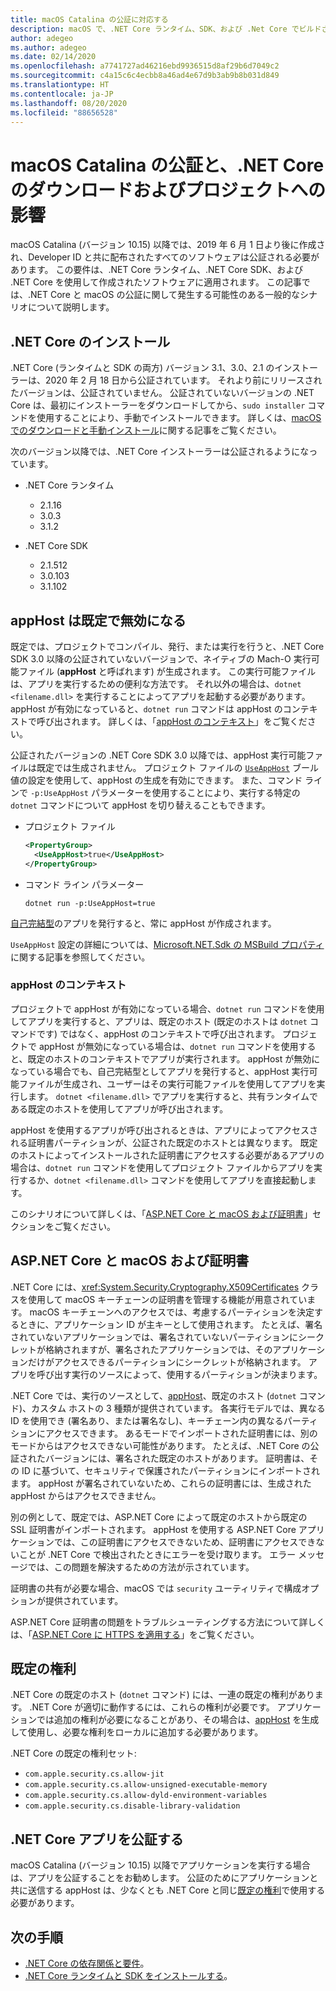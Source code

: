 ```yaml
---
title: macOS Catalina の公証に対応する
description: macOS で、.NET Core ランタイム、SDK、および .Net Core でビルドされたアプリをインストールするときに、公証と、証明書に関する問題を処理する方法について説明します。
author: adegeo
ms.author: adegeo
ms.date: 02/14/2020
ms.openlocfilehash: a7741727ad46216ebd9936515d8af29b6d7049c2
ms.sourcegitcommit: c4a15c6c4ecbb8a46ad4e67d9b3ab9b8b031d849
ms.translationtype: HT
ms.contentlocale: ja-JP
ms.lasthandoff: 08/20/2020
ms.locfileid: "88656528"
---
```

# <a name="macos-catalina-notarization-and-the-impact-on-net-core-downloads-and-projects"></a>macOS Catalina の公証と、.NET Core のダウンロードおよびプロジェクトへの影響

macOS Catalina (バージョン 10.15) 以降では、2019 年 6 月 1 日より後に作成され、Developer ID と共に配布されたすべてのソフトウェアは公証される必要があります。 この要件は、.NET Core ランタイム、.NET Core SDK、および .NET Core を使用して作成されたソフトウェアに適用されます。 この記事では、.NET Core と macOS の公証に関して発生する可能性のある一般的なシナリオについて説明します。

## <a name="installing-net-core"></a>.NET Core のインストール

.NET Core (ランタイムと SDK の両方) バージョン 3.1、3.0、2.1 のインストーラーは、2020 年 2 月 18 日から公証されています。 それより前にリリースされたバージョンは、公証されていません。 公証されていないバージョンの .NET Core は、最初にインストーラーをダウンロードしてから、`sudo installer` コマンドを使用することにより、手動でインストールできます。 詳しくは、[macOS でのダウンロードと手動インストール](sdk.md?pivots=os-macos#download-and-manually-install)に関する記事をご覧ください。

次のバージョン以降では、.NET Core インストーラーは公証されるようになっています。

- .NET Core ランタイム
  - 2.1.16
  - 3.0.3
  - 3.1.2

- .NET Core SDK
  - 2.1.512
  - 3.0.103
  - 3.1.102

## <a name="apphost-is-disabled-by-default"></a>appHost は既定で無効になる

既定では、プロジェクトでコンパイル、発行、または実行を行うと、.NET Core SDK 3.0 以降の公証されていないバージョンで、ネイティブの Mach-O 実行可能ファイル (**appHost** と呼ばれます) が生成されます。 この実行可能ファイルは、アプリを実行するための便利な方法です。 それ以外の場合は、`dotnet <filename.dll>` を実行することによってアプリを起動する必要があります。 appHost が有効になっていると、`dotnet run` コマンドは appHost のコンテキストで呼び出されます。 詳しくは、「[appHost のコンテキスト](#context-of-the-apphost)」をご覧ください。

公証されたバージョンの .NET Core SDK 3.0 以降では、appHost 実行可能ファイルは既定では生成されません。 プロジェクト ファイルの [`UseAppHost`](../project-sdk/msbuild-props.md#useapphost) ブール値の設定を使用して、appHost の生成を有効にできます。 また、コマンド ラインで `-p:UseAppHost` パラメーターを使用することにより、実行する特定の `dotnet` コマンドについて appHost を切り替えることもできます。

- プロジェクト ファイル

  ```xml
  <PropertyGroup>
    <UseAppHost>true</UseAppHost>
  </PropertyGroup>
  ```

- コマンド ライン パラメーター

  ```dotnetcli
  dotnet run -p:UseAppHost=true
  ```

[自己完結型](../deploying/index.md#publish-self-contained)のアプリを発行すると、常に appHost が作成されます。

`UseAppHost` 設定の詳細については、[Microsoft.NET.Sdk の MSBuild プロパティ](../project-sdk/msbuild-props.md#useapphost)に関する記事を参照してください。

### <a name="context-of-the-apphost"></a>appHost のコンテキスト

プロジェクトで appHost が有効になっている場合、`dotnet run` コマンドを使用してアプリを実行すると、アプリは、既定のホスト (既定のホストは `dotnet` コマンドです) ではなく、appHost のコンテキストで呼び出されます。 プロジェクトで appHost が無効になっている場合は、`dotnet run` コマンドを使用すると、既定のホストのコンテキストでアプリが実行されます。 appHost が無効になっている場合でも、自己完結型としてアプリを発行すると、appHost 実行可能ファイルが生成され、ユーザーはその実行可能ファイルを使用してアプリを実行します。 `dotnet <filename.dll>` でアプリを実行すると、共有ランタイムである既定のホストを使用してアプリが呼び出されます。

appHost を使用するアプリが呼び出されるときは、アプリによってアクセスされる証明書パーティションが、公証された既定のホストとは異なります。 既定のホストによってインストールされた証明書にアクセスする必要があるアプリの場合は、`dotnet run` コマンドを使用してプロジェクト ファイルからアプリを実行するか、`dotnet <filename.dll>` コマンドを使用してアプリを直接起動します。

このシナリオについて詳しくは、「[ASP.NET Core と macOS および証明書](#aspnet-core-and-macos-and-certificates)」セクションをご覧ください。

## <a name="aspnet-core-and-macos-and-certificates"></a>ASP.NET Core と macOS および証明書

.NET Core には、<xref:System.Security.Cryptography.X509Certificates> クラスを使用して macOS キーチェーンの証明書を管理する機能が用意されています。 macOS キーチェーンへのアクセスでは、考慮するパーティションを決定するときに、アプリケーション ID が主キーとして使用されます。 たとえば、署名されていないアプリケーションでは、署名されていないパーティションにシークレットが格納されますが、署名されたアプリケーションでは、そのアプリケーションだけがアクセスできるパーティションにシークレットが格納されます。 アプリを呼び出す実行のソースによって、使用するパーティションが決まります。

.NET Core では、実行のソースとして、[appHost](#apphost-is-disabled-by-default)、既定のホスト (`dotnet` コマンド)、カスタム ホストの 3 種類が提供されています。 各実行モデルでは、異なる ID を使用でき (署名あり、または署名なし)、キーチェーン内の異なるパーティションにアクセスできます。 あるモードでインポートされた証明書には、別のモードからはアクセスできない可能性があります。 たとえば、.NET Core の公証されたバージョンには、署名された既定のホストがあります。 証明書は、その ID に基づいて、セキュリティで保護されたパーティションにインポートされます。 appHost が署名されていないため、これらの証明書には、生成された appHost からはアクセスできません。

別の例として、既定では、ASP.NET Core によって既定のホストから既定の SSL 証明書がインポートされます。 appHost を使用する ASP.NET Core アプリケーションでは、この証明書にアクセスできないため、証明書にアクセスできないことが .NET Core で検出されたときにエラーを受け取ります。 エラー メッセージでは、この問題を解決するための方法が示されています。

証明書の共有が必要な場合、macOS では `security` ユーティリティで構成オプションが提供されています。

ASP.NET Core 証明書の問題をトラブルシューティングする方法について詳しくは、「[ASP.NET Core に HTTPS を適用する](/aspnet/core/security/enforcing-ssl?view=aspnetcore-3.1&tabs=visual-studio#troubleshoot-certificate-problems)」をご覧ください。

## <a name="default-entitlements"></a>既定の権利

.NET Core の既定のホスト (`dotnet` コマンド) には、一連の既定の権利があります。 .NET Core が適切に動作するには、これらの権利が必要です。 アプリケーションでは追加の権利が必要になることがあり、その場合は、[appHost](#apphost-is-disabled-by-default) を生成して使用し、必要な権利をローカルに追加する必要があります。

.NET Core の既定の権利セット:

- `com.apple.security.cs.allow-jit`
- `com.apple.security.cs.allow-unsigned-executable-memory`
- `com.apple.security.cs.allow-dyld-environment-variables`
- `com.apple.security.cs.disable-library-validation`

## <a name="notarize-a-net-core-app"></a>.NET Core アプリを公証する

macOS Catalina (バージョン 10.15) 以降でアプリケーションを実行する場合は、アプリを公証することをお勧めします。 公証のためにアプリケーションと共に送信する appHost は、少なくとも .NET Core と同じ[既定の権利](#default-entitlements)で使用する必要があります。

## <a name="next-steps"></a>次の手順

- [.NET Core の依存関係と要件](macos.md#dependencies)。
- [.NET Core ランタイムと SDK をインストールする](macos.md)。
